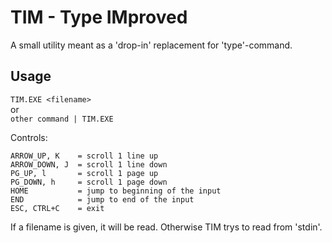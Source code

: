 # TIM - Type IMproved
A small utility meant as a 'drop-in' replacement for 'type'-command.

## Usage
```TIM.EXE <filename>``` \
    or \
```other command | TIM.EXE```

Controls:

    ARROW_UP, K    = scroll 1 line up
    ARROW_DOWN, J  = scroll 1 line down
    PG_UP, l       = scroll 1 page up
    PG_DOWN, h     = scroll 1 page down
    HOME           = jump to beginning of the input
    END            = jump to end of the input
    ESC, CTRL+C    = exit

If a filename is given, it will be read. Otherwise TIM trys to read from 'stdin'.